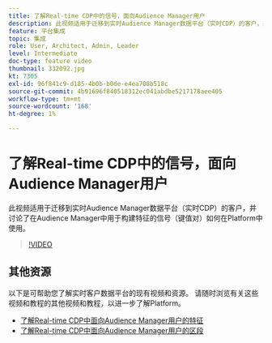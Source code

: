 ```yaml
---
title: 了解Real-time CDP中的信号，面向Audience Manager用户
description: 此视频适用于迁移到实时Audience Manager数据平台（实时CDP）的客户，并讨论了在Audience Manager中用于构建特征的信号（键值对）如何在Platform中使用。
feature: 平台集成
topic: 集成
role: User, Architect, Admin, Leader
level: Intermediate
doc-type: feature video
thumbnail: 332092.jpg
kt: 7305
exl-id: 96f841c9-d185-4b0b-b0de-e4ea708b518c
source-git-commit: 4b91696f840518312ec041abdbe5217178aee405
workflow-type: tm+mt
source-wordcount: '168'
ht-degree: 1%

---
```


# 了解Real-time CDP中的信号，面向Audience Manager用户

此视频适用于迁移到实时Audience Manager数据平台（实时CDP）的客户，并讨论了在Audience Manager中用于构建特征的信号（键值对）如何在Platform中使用。

>[!VIDEO](https://video.tv.adobe.com/v/332092/?quality=12&learn=on)

## 其他资源

以下是可帮助您了解实时客户数据平台的现有视频和资源。 请随时浏览有关这些视频和教程的其他视频和教程，以进一步了解Platform。

* [了解Real-time CDP中面向Audience Manager用户的特征](https://experienceleague.adobe.com/docs/audience-manager-learn/tutorials/other-integrations/integrating-with-rtcdp/rtcdp-traits-for-aam-users.html?lang=en#other-integrations)
* [了解Real-time CDP中面向Audience Manager用户的区段](https://experienceleague.adobe.com/docs/audience-manager-learn/tutorials/other-integrations/integrating-with-rtcdp/rtcdp-segments-for-aam-users.html?lang=en#other-integrations)
